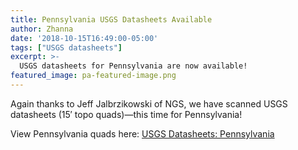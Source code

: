 ```yaml
---
title: Pennsylvania USGS Datasheets Available
author: Zhanna
date: '2018-10-15T16:49:00-05:00'
tags: ["USGS datasheets"]
excerpt: >-
  USGS datasheets for Pennsylvania are now available!
featured_image: pa-featured-image.png
---
```


Again thanks to Jeff Jalbrzikowski of NGS, we have scanned USGS datasheets (15′ topo quads)—this time for Pennsylvania!

View Pennsylvania quads here: [USGS Datasheets: Pennsylvania](/usgs-datasheets/pennsylvania/)
